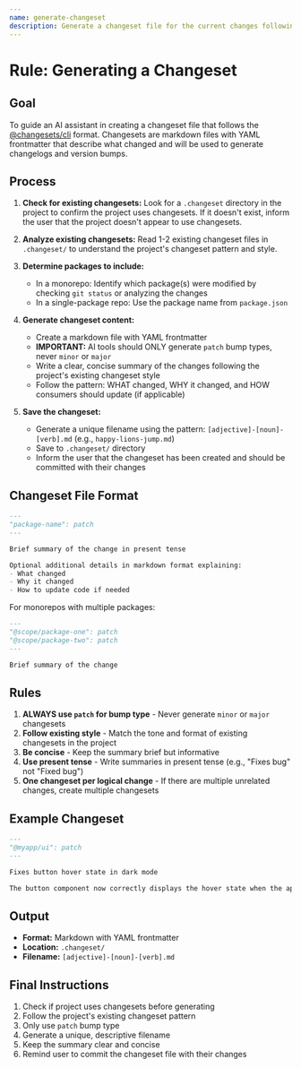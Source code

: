 ```yaml
---
name: generate-changeset
description: Generate a changeset file for the current changes following the changesets pattern used in the project.
---
```


# Rule: Generating a Changeset

## Goal

To guide an AI assistant in creating a changeset file that follows the [@changesets/cli](https://github.com/changesets/changesets) format. Changesets are markdown files with YAML frontmatter that describe what changed and will be used to generate changelogs and version bumps.

## Process

1.  **Check for existing changesets:** Look for a `.changeset` directory in the project to confirm the project uses changesets. If it doesn't exist, inform the user that the project doesn't appear to use changesets.

2.  **Analyze existing changesets:** Read 1-2 existing changeset files in `.changeset/` to understand the project's changeset pattern and style.

3.  **Determine packages to include:**
    - In a monorepo: Identify which package(s) were modified by checking `git status` or analyzing the changes
    - In a single-package repo: Use the package name from `package.json`

4.  **Generate changeset content:**
    - Create a markdown file with YAML frontmatter
    - **IMPORTANT:** AI tools should ONLY generate `patch` bump types, never `minor` or `major`
    - Write a clear, concise summary of the changes following the project's existing changeset style
    - Follow the pattern: WHAT changed, WHY it changed, and HOW consumers should update (if applicable)

5.  **Save the changeset:**
    - Generate a unique filename using the pattern: `[adjective]-[noun]-[verb].md` (e.g., `happy-lions-jump.md`)
    - Save to `.changeset/` directory
    - Inform the user that the changeset has been created and should be committed with their changes

## Changeset File Format

```markdown
---
"package-name": patch
---

Brief summary of the change in present tense

Optional additional details in markdown format explaining:
- What changed
- Why it changed
- How to update code if needed
```

For monorepos with multiple packages:

```markdown
---
"@scope/package-one": patch
"@scope/package-two": patch
---

Brief summary of the change
```

## Rules

1. **ALWAYS use `patch` for bump type** - Never generate `minor` or `major` changesets
2. **Follow existing style** - Match the tone and format of existing changesets in the project
3. **Be concise** - Keep the summary brief but informative
4. **Use present tense** - Write summaries in present tense (e.g., "Fixes bug" not "Fixed bug")
5. **One changeset per logical change** - If there are multiple unrelated changes, create multiple changesets

## Example Changeset

```markdown
---
"@myapp/ui": patch
---

Fixes button hover state in dark mode

The button component now correctly displays the hover state when the application is in dark mode. Previously, the hover state was using the light theme colors.
```

## Output

- **Format:** Markdown with YAML frontmatter
- **Location:** `.changeset/`
- **Filename:** `[adjective]-[noun]-[verb].md`

## Final Instructions

1. Check if project uses changesets before generating
2. Follow the project's existing changeset pattern
3. Only use `patch` bump type
4. Generate a unique, descriptive filename
5. Keep the summary clear and concise
6. Remind user to commit the changeset file with their changes
